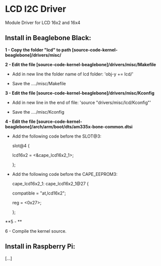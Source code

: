 LCD I2C Driver
===============

Module Driver for LCD 16x2 and 16x4



Install in Beaglebone Black:
-----------------
**1 - Copy the folder "lcd" to path [source-code-kernel-beaglebone]/drivers/misc/**

**2 - Edit the file [source-code-kernel-beaglebone]/drivers/misc/Makefile**

- Add in new line the folder name of lcd folder: 'obj-y   += lcd/'
  
- Save the ..../misc/Makefile
  
**3 - Edit the file [source-code-kernel-beaglebone]/drivers/misc/Kconfig**

- Add in new line in the end of file: 'source "drivers/misc/lcd/Kconfig"'
  
- Save the ..../misc/Kconfig

**4 - Edit the file [source-code-kernel-beaglebone]/arch/arm/boot/dts/am335x-bone-common.dtsi**

- Add the following code before the SLOT@3:

  slot@4 {
  
    lcd16x2 = <&cape_lcd16x2_1>;
  
  };
  
- Add the following code before the CAPE_EEPROM3:

  cape_lcd16x2_1: cape_lcd16x2_1@27 {
    
    compatible = "at,lcd16x2";
    
    reg = <0x27>;
  
  };
  

**5 - **

6 - Compile the kernel source.




Install in Raspberry Pi:
-------------
[...]
